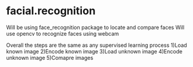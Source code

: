 # facial.recognition
Will be using face_recognition package to locate and compare faces
Will use opencv to recognize faces using webcam

Overall the steps are the same as any supervised learning process
1)Load known image
2)Encode known image
3)Load unknown image
4)Encode unknown image
5)Comapre images

